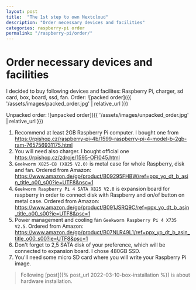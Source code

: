 ```yaml
---
layout: post
title:  "The 1st step to own Nextcloud"
description: "Order necessary devices and facilities"
categories: raspberry-pi order
permalink: "/raspberry-pi/order/"
---
```

# Order necessary devices and facilities

I decided to buy following devices and facilites: Raspberry Pi, charger, sd card, box, board, ssd, fan.
Order: ![packed order]({{ '/assets/images/packed_order.jpg' | relative_url }})

Unpacked order: ![unpacked order]({{ '/assets/images/unpacked_order.jpg' | relative_url }})

1. Recommend at least 2GB Raspberry Pi computer. I bought one from https://rpishop.cz/raspberry-pi-4b/1599-raspberry-pi-4-model-b-2gb-ram-765756931175.html
2. You will need also charger. I bought official one https://rpishop.cz/zdroje/1595-OFI045.html
3. `Geekworm X825-C8 (X825 V2.0)` is metal case for whole Raspberry, disk and fan. Ordered from Amazon: https://www.amazon.de/gp/product/B09295FHBW/ref=ppx_yo_dt_b_asin_title_o00_s00?ie=UTF8&psc=1
4. `Geekworm Raspberry Pi 4 SATA X825 V2.0` is expansion board for raspberry in order to connect disk with Raspberry and on/of button on metal case. Ordered from Amazon: https://www.amazon.de/gp/product/B091JSRQ9C/ref=ppx_yo_dt_b_asin_title_o00_s00?ie=UTF8&psc=1
5. Power management and cooling fan `Geekworm Raspberry Pi 4 X735 V2.5`. Ordered from Amazon: https://www.amazon.de/gp/product/B07NLR49L1/ref=ppx_yo_dt_b_asin_title_o00_s00?ie=UTF8&psc=1
6. Don't forget to 2,5 SATA disk of your preference, which will be connected to expansion board. I chose 480GB SSD.
7. You'll need some micro SD card where you will write your Raspberry Pi image.

> Following [post]({% post_url 2022-03-10-box-installation %}) is about hardware installation.